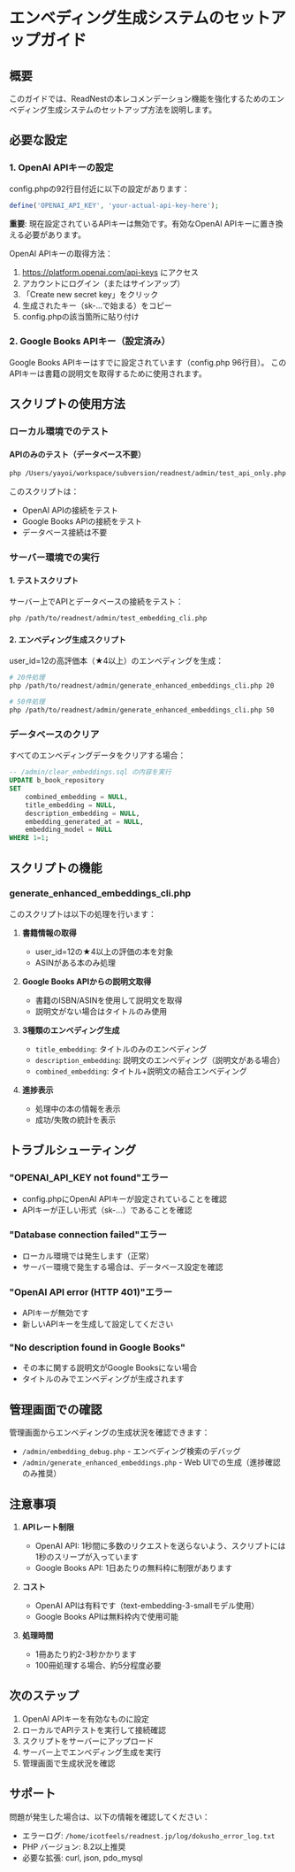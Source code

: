 # エンベディング生成システムのセットアップガイド

## 概要
このガイドでは、ReadNestの本レコメンデーション機能を強化するためのエンベディング生成システムのセットアップ方法を説明します。

## 必要な設定

### 1. OpenAI APIキーの設定

config.phpの92行目付近に以下の設定があります：

```php
define('OPENAI_API_KEY', 'your-actual-api-key-here');
```

**重要**: 現在設定されているAPIキーは無効です。有効なOpenAI APIキーに置き換える必要があります。

OpenAI APIキーの取得方法：
1. https://platform.openai.com/api-keys にアクセス
2. アカウントにログイン（またはサインアップ）
3. 「Create new secret key」をクリック
4. 生成されたキー（sk-...で始まる）をコピー
5. config.phpの該当箇所に貼り付け

### 2. Google Books APIキー（設定済み）

Google Books APIキーはすでに設定されています（config.php 96行目）。
このAPIキーは書籍の説明文を取得するために使用されます。

## スクリプトの使用方法

### ローカル環境でのテスト

#### APIのみのテスト（データベース不要）
```bash
php /Users/yayoi/workspace/subversion/readnest/admin/test_api_only.php
```

このスクリプトは：
- OpenAI APIの接続をテスト
- Google Books APIの接続をテスト
- データベース接続は不要

### サーバー環境での実行

#### 1. テストスクリプト
サーバー上でAPIとデータベースの接続をテスト：
```bash
php /path/to/readnest/admin/test_embedding_cli.php
```

#### 2. エンベディング生成スクリプト
user_id=12の高評価本（★4以上）のエンベディングを生成：
```bash
# 20件処理
php /path/to/readnest/admin/generate_enhanced_embeddings_cli.php 20

# 50件処理
php /path/to/readnest/admin/generate_enhanced_embeddings_cli.php 50
```

### データベースのクリア

すべてのエンベディングデータをクリアする場合：
```sql
-- /admin/clear_embeddings.sql の内容を実行
UPDATE b_book_repository 
SET 
    combined_embedding = NULL,
    title_embedding = NULL,
    description_embedding = NULL,
    embedding_generated_at = NULL,
    embedding_model = NULL
WHERE 1=1;
```

## スクリプトの機能

### generate_enhanced_embeddings_cli.php
このスクリプトは以下の処理を行います：

1. **書籍情報の取得**
   - user_id=12の★4以上の評価の本を対象
   - ASINがある本のみ処理

2. **Google Books APIからの説明文取得**
   - 書籍のISBN/ASINを使用して説明文を取得
   - 説明文がない場合はタイトルのみ使用

3. **3種類のエンベディング生成**
   - `title_embedding`: タイトルのみのエンベディング
   - `description_embedding`: 説明文のエンベディング（説明文がある場合）
   - `combined_embedding`: タイトル+説明文の結合エンベディング

4. **進捗表示**
   - 処理中の本の情報を表示
   - 成功/失敗の統計を表示

## トラブルシューティング

### "OPENAI_API_KEY not found"エラー
- config.phpにOpenAI APIキーが設定されていることを確認
- APIキーが正しい形式（sk-...）であることを確認

### "Database connection failed"エラー
- ローカル環境では発生します（正常）
- サーバー環境で発生する場合は、データベース設定を確認

### "OpenAI API error (HTTP 401)"エラー
- APIキーが無効です
- 新しいAPIキーを生成して設定してください

### "No description found in Google Books"
- その本に関する説明文がGoogle Booksにない場合
- タイトルのみでエンベディングが生成されます

## 管理画面での確認

管理画面からエンベディングの生成状況を確認できます：
- `/admin/embedding_debug.php` - エンベディング検索のデバッグ
- `/admin/generate_enhanced_embeddings.php` - Web UIでの生成（進捗確認のみ推奨）

## 注意事項

1. **APIレート制限**
   - OpenAI API: 1秒間に多数のリクエストを送らないよう、スクリプトには1秒のスリープが入っています
   - Google Books API: 1日あたりの無料枠に制限があります

2. **コスト**
   - OpenAI APIは有料です（text-embedding-3-smallモデル使用）
   - Google Books APIは無料枠内で使用可能

3. **処理時間**
   - 1冊あたり約2-3秒かかります
   - 100冊処理する場合、約5分程度必要

## 次のステップ

1. OpenAI APIキーを有効なものに設定
2. ローカルでAPIテストを実行して接続確認
3. スクリプトをサーバーにアップロード
4. サーバー上でエンベディング生成を実行
5. 管理画面で生成状況を確認

## サポート

問題が発生した場合は、以下の情報を確認してください：
- エラーログ: `/home/icotfeels/readnest.jp/log/dokusho_error_log.txt`
- PHP バージョン: 8.2以上推奨
- 必要な拡張: curl, json, pdo_mysql